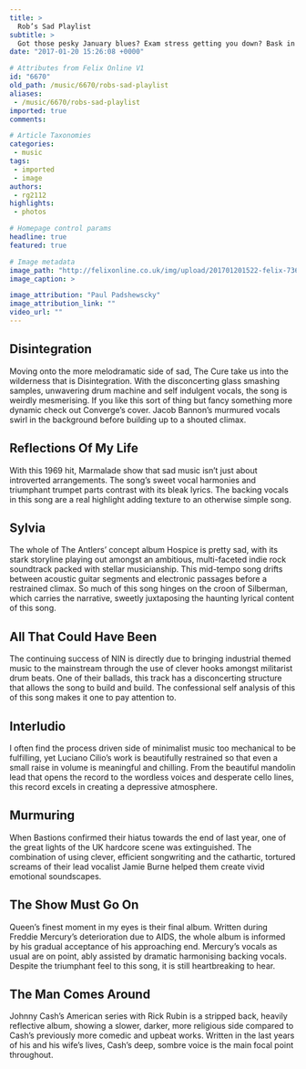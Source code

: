 ```yaml
---
title: >
  Rob’s Sad Playlist
subtitle: >
  Got those pesky January blues? Exam stress getting you down? Bask in your own sweet, sweet self pity with this playlist from our very own Rob Garside.
date: "2017-01-20 15:26:08 +0000"

# Attributes from Felix Online V1
id: "6670"
old_path: /music/6670/robs-sad-playlist
aliases:
 - /music/6670/robs-sad-playlist
imported: true
comments:

# Article Taxonomies
categories:
 - music
tags:
 - imported
 - image
authors:
 - rg2112
highlights:
 - photos

# Homepage control params
headline: true
featured: true

# Image metadata
image_path: "http://felixonline.co.uk/img/upload/201701201522-felix-7366772320_351de23de2_o.jpg"
image_caption: >

image_attribution: "Paul Padshewscky"
image_attribution_link: ""
video_url: ""
---
```


## Disintegration
Moving onto the more melodramatic side of sad, The Cure take us into the wilderness that is Disintegration. With the disconcerting glass smashing samples, unwavering drum machine and self indulgent vocals, the song is weirdly mesmerising. If you like this sort of thing but fancy something more dynamic check out Converge’s cover. Jacob Bannon’s murmured vocals swirl in the background before building up to a shouted climax.
## Reflections Of My Life
With this 1969 hit, Marmalade show that sad music isn’t just about introverted arrangements. The song’s sweet vocal harmonies and triumphant trumpet parts contrast with its bleak lyrics. The backing vocals in this song are a real highlight adding texture to an otherwise simple song.
## Sylvia
The whole of The Antlers’ concept album Hospice is pretty sad, with its stark storyline playing out amongst an ambitious, multi-faceted indie rock soundtrack packed with stellar musicianship. This mid-tempo song drifts between acoustic guitar segments and electronic passages before a restrained climax. So much of this song hinges on the croon of Silberman, which carries the narrative, sweetly juxtaposing the haunting lyrical content of this song.
## All That Could Have Been
The continuing success of NIN is directly due to bringing industrial themed music to the mainstream through the use of clever hooks amongst militarist drum beats. One of their ballads, this track has a disconcerting structure that allows the song to build and build. The confessional self analysis  of this of this song makes it one to pay attention to.
## Interludio
I often find the process driven side of minimalist music too mechanical to be fulfilling, yet Luciano Cilio’s work is beautifully restrained so that even a small raise in volume is meaningful and chilling. From the beautiful mandolin lead that opens the record to the wordless voices and desperate cello lines, this record excels in creating a depressive atmosphere.
## Murmuring
When Bastions confirmed their hiatus towards the end of last year, one of the great lights of the UK hardcore scene was extinguished. The combination of using clever, efficient songwriting and the cathartic, tortured screams of their lead vocalist Jamie Burne helped them create vivid emotional soundscapes.
## The Show Must Go On
Queen’s finest moment in my eyes is their final album. Written during Freddie Mercury’s deterioration due to AIDS, the whole album is informed by his gradual acceptance of his approaching end. Mercury’s vocals as usual are on point, ably assisted by dramatic harmonising backing vocals. Despite the triumphant feel to this song, it is still heartbreaking to hear.
## The Man Comes Around
Johnny Cash’s American series with Rick Rubin is a stripped back, heavily reflective album, showing a slower, darker, more religious side compared to Cash’s previously more comedic and upbeat works. Written in the last years of his and his wife’s lives, Cash’s deep, sombre voice is the main focal point throughout.
